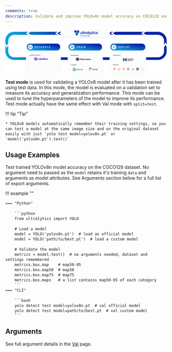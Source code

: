 ```yaml
---
comments: true
description: Validate and improve YOLOv8n model accuracy on COCO128 and other datasets using hyperparameter & configuration tuning, in Test mode.
---
```


<img width="1024" src="https://github.com/ultralytics/assets/raw/main/yolov8/banner-integrations.png">

**Test mode** is used for validating a YOLOv8 model after it has been trained using test data. In this mode, the model is evaluated on a
validation set to measure its accuracy and generalization performance. This mode can be used to tune the hyperparameters
of the model to improve its performance. Test mode actually have the same effect with Val mode with `split=test`.


!!! tip "Tip"

    * YOLOv8 models automatically remember their training settings, so you can test a model at the same image size and on the original dataset easily with just `yolo test model=yolov8n.pt` or `model('yolov8n.pt').test()`

## Usage Examples

Test trained YOLOv8n model accuracy on the COCO128 dataset. No argument need to passed as the `model` retains it's
training `data` and arguments as model attributes. See Arguments section below for a full list of export arguments.

!!! example ""

    === "Python"
    
        ```python
        from ultralytics import YOLO
        
        # Load a model
        model = YOLO('yolov8n.pt')  # load an official model
        model = YOLO('path/to/best.pt')  # load a custom model
        
        # Validate the model
        metrics = model.test()  # no arguments needed, dataset and settings remembered
        metrics.box.map    # map50-95
        metrics.box.map50  # map50
        metrics.box.map75  # map75
        metrics.box.maps   # a list contains map50-95 of each category
        ```
    === "CLI"
    
        ```bash
        yolo detect test model=yolov8n.pt  # val official model
        yolo detect test model=path/to/best.pt  # val custom model
        ```

## Arguments
See full argument details in the [Val](https://docs.ultralytics.com/modes/val/) page.

